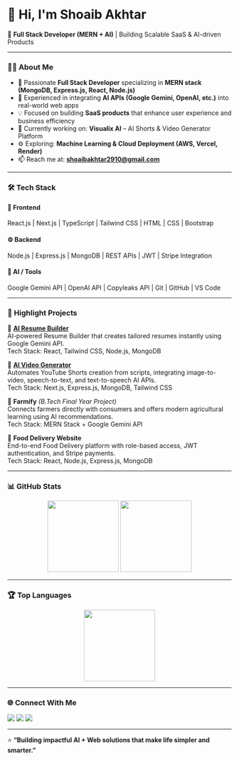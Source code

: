 # 👋 Hi, I'm Shoaib Akhtar  
🚀 **Full Stack Developer (MERN + AI)** | Building Scalable SaaS & AI-driven Products  

---

### 👨‍💻 About Me  
- 🌱 Passionate **Full Stack Developer** specializing in **MERN stack (MongoDB, Express.js, React, Node.js)**  
- 🤖 Experienced in integrating **AI APIs (Google Gemini, OpenAI, etc.)** into real-world web apps  
- 💡 Focused on building **SaaS products** that enhance user experience and business efficiency  
- 🔭 Currently working on: **Visualix AI** – AI Shorts & Video Generator Platform  
- ⚙️ Exploring: **Machine Learning & Cloud Deployment (AWS, Vercel, Render)**  
- 📫 Reach me at: **[shoaibakhtar2910@gmail.com](mailto:shoaibakhtar2910@gmail.com)**  

---

### 🛠️ Tech Stack  
#### 🚀 Frontend  
React.js | Next.js | TypeScript | Tailwind CSS | HTML | CSS | Bootstrap  

#### ⚙️ Backend  
Node.js | Express.js | MongoDB | REST APIs | JWT | Stripe Integration  

#### 🤖 AI / Tools  
Google Gemini API | OpenAI API | Copyleaks API | Git | GitHub | VS Code  

---

### 🌟 Highlight Projects  

🔹 **[AI Resume Builder](https://ai-resume-builder-shoaib.vercel.app)**  
AI-powered Resume Builder that creates tailored resumes instantly using Google Gemini API.  
Tech Stack: React, Tailwind CSS, Node.js, MongoDB  

🔹 **[AI Video Generator](https://github.com/shoaibakhtar29)**  
Automates YouTube Shorts creation from scripts, integrating image-to-video, speech-to-text, and text-to-speech AI APIs.  
Tech Stack: Next.js, Express.js, MongoDB, Tailwind CSS  

🔹 **Farmify** *(B.Tech Final Year Project)*  
Connects farmers directly with consumers and offers modern agricultural learning using AI recommendations.  
Tech Stack: MERN Stack + Google Gemini API  

🔹 **Food Delivery Website**  
End-to-end Food Delivery platform with role-based access, JWT authentication, and Stripe payments.  
Tech Stack: React, Node.js, Express.js, MongoDB  

---

### 📊 GitHub Stats  

<p align="center">
  <img src="https://github-readme-stats.vercel.app/api?username=shoaibakhtar29&show_icons=true&theme=tokyonight" height="160" />
  <img src="https://github-readme-streak-stats.herokuapp.com?user=shoaibakhtar29&theme=tokyonight" height="160" />
</p>

---

### 🏆 Top Languages  

<p align="center">
  <img src="https://github-readme-stats.vercel.app/api/top-langs/?username=shoaibakhtar29&layout=compact&theme=tokyonight" height="160" />
</p>

---

### 🌐 Connect With Me  

<p align="left">
<a href="https://linkedin.com/in/shoaibakhtar29"><img src="https://img.shields.io/badge/LinkedIn-%230A66C2.svg?&style=for-the-badge&logo=linkedin&logoColor=white" /></a>
<a href="mailto:shoaibakhtar2910@gmail.com"><img src="https://img.shields.io/badge/Gmail-D14836?style=for-the-badge&logo=gmail&logoColor=white" /></a>
<a href="https://github.com/shoaibakhtar29"><img src="https://img.shields.io/badge/GitHub-171515?style=for-the-badge&logo=github&logoColor=white" /></a>
</p>

---

⭐ **“Building impactful AI + Web solutions that make life simpler and smarter.”**
